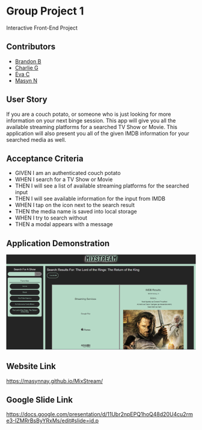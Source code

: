 # Group Project 1

Interactive Front-End Project

## Contributors

- [Brandon B](https://github.com/bbairdgen)
- [Charlie G](https://github.com/CharlieGarvin)
- [Eva C](https://github.com/evacamino)
- [Masyn N](https://github.com/MasynNay)

## User Story

If you are a couch potato, or someone who is just looking for more information on your next binge session. This app will give you all the available streaming platforms for a searched TV Show or Movie. This application will also present you all of the given IMDB information for your searched media as well.

## Acceptance Criteria

- GIVEN I am an authenticated couch potato
- WHEN I search for a TV Show or Movie
- THEN I will see a list of available streaming platforms for the searched input
- THEN I will see available information for the input from IMDB
- WHEN I tap on the icon next to the search result
- THEN the media name is saved into local storage
- WHEN I try to search without 
- THEN a modal appears with a message

## Application Demonstration

![](./assets/images/MixStreamDemo.png)

## Website Link

https://masynnay.github.io/MixStream/

## Google Slide Link

https://docs.google.com/presentation/d/11Ubr2npEPQ1hoQ48d20U4cu2rme3-IZMRrBsByYRxMs/edit#slide=id.p